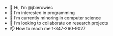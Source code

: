 - 👋 Hi, I’m @jbierowiec
- 👀 I’m interested in programming
- 🌱 I’m currently minoring in computer science
- 💞️ I’m looking to collaborate on research projects
- 📫 How to reach me 1-347-260-9027

<!---
jbierowiec/jbierowiec is a ✨ special ✨ repository because its `README.md` (this file) appears on your GitHub profile.
You can click the Preview link to take a look at your changes.
--->
